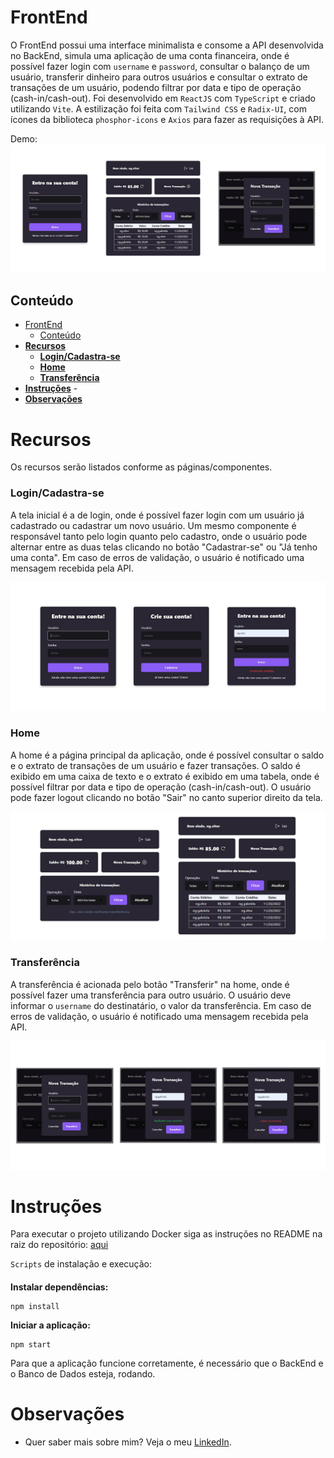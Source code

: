 # FrontEnd

O FrontEnd possui uma interface minimalista e consome a API desenvolvida no BackEnd, simula uma aplicação de uma conta financeira, onde é possível fazer login com `username` e `password`, consultar o balanço de um usuário, transferir dinheiro para outros usuários e consultar o extrato de transações de um usuário, podendo filtrar por data e tipo de operação (cash-in/cash-out).
Foi desenvolvido em `ReactJS` com `TypeScript` e criado utilizando `Vite`. A estilização foi feita com `Tailwind CSS` e `Radix-UI`, com ícones da biblioteca `phosphor-icons` e `Axios` para fazer as requisições à API.

Demo:
![Demo](../images/Demo.png)

## Conteúdo

- [FrontEnd](#frontend)
  - [Conteúdo](#conteúdo)
- [**Recursos**](#recursos)
    - [**Login/Cadastra-se**](#logincadastra-se)
    - [**Home**](#home)
    - [**Transferência**](#transferência)
- [**Instruções**](#instruções)
      - [](#)
- [**Observações**](#observações)

# **Recursos**
Os recursos serão listados conforme as páginas/componentes.

### **Login/Cadastra-se**

A tela inicial é a de login, onde é possível fazer login com um usuário já cadastrado ou cadastrar um novo usuário. Um mesmo componente é responsável tanto pelo login quanto pelo cadastro, onde o usuário pode alternar entre as duas telas clicando no botão "Cadastrar-se" ou "Já tenho uma conta". Em caso de erros de validação, o usuário é notificado uma mensagem recebida pela API.

![Login](../images/Login.png)

### **Home**

A home é a página principal da aplicação, onde é possível consultar o saldo e o extrato de transações de um usuário e fazer transações. O saldo é exibido em uma caixa de texto e o extrato é exibido em uma tabela, onde é possível filtrar por data e tipo de operação (cash-in/cash-out). O usuário pode fazer logout clicando no botão "Sair" no canto superior direito da tela.

![Home](../images/Home.png)

### **Transferência**

A transferência é acionada pelo botão "Transferir" na home, onde é possível fazer uma transferência para outro usuário. O usuário deve informar o `username` do destinatário, o valor da transferência. Em caso de erros de validação, o usuário é notificado uma mensagem recebida pela API.

![Transferência](../images/NewTransaction.png)

# **Instruções**

Para executar o projeto utilizando Docker siga as instruções no README na raiz do repositório: [aqui](https://github.com/vitorbss12/Full-Stack-Financial-Transfer-System)

`Scripts` de instalação e execução:
####
**Instalar dependências:**
````
npm install
````

**Iniciar a aplicação:**
````
npm start
````

Para que a aplicação funcione corretamente, é necessário que o BackEnd e o Banco de Dados esteja, rodando.

# **Observações**

- Quer saber mais sobre mim? Veja o meu [LinkedIn](https://www.linkedin.com/in/vitorbss/).
